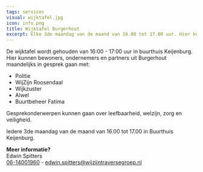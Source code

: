 ```yaml
---
tags: services
visual: wijktafel.jpg
icon: info.png
title: Wijktafel Burgerhout
excerpt: Elke 3de maandag van de maand van 16.00 tot 17.00 uur. Hier kunnen bewoners, ondernemers en partners uit Burgerhout maandelijks in gesprek gaan met Politie, WijZijn Roosendaal, Wijkzuster, Alwel en Buurtbeheer Fatima
---
```


De wijktafel wordt gehouden van 16:00 - 17:00 uur in buurthuis Keijenburg. Hier kunnen bewoners, ondernemers en partners uit Burgerhout maandelijks in gesprek gaan met:
- Politie
- WijZijn Roosendaal
- Wijkzuster
- Alwel 
- Buurtbeheer Fatima 

Gesprekonderwerpen kunnen gaan over leefbaarheid, welzijn, zorg en veiligheid.

Iedere 3de maandag van de maand van 16.00 tot 17.00 in Buurthuis Keijenburg.

**Meer informatie?**  
Edwin Spitters  
[06-14001960](tel:0614001960) - [edwin.spitters@wijzijntraversegroep.nl](mailto:edwin.spitters@wijzijntraversegroep.nl)